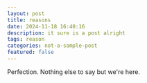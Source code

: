 ```yaml
---
layout: post
title: reasons
date: 2024-11-18 16:40:16
description: it sure is a post alright
tags: reason
categories: not-a-sample-post
featured: false
---
```


Perfection. Nothing else to say but we're here. 
